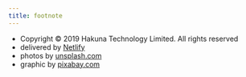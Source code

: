 ```yaml
---
title: footnote
---
```


* Copyright &copy; 2019 Hakuna Technology Limited. All rights reserved
* delivered by [Netlify](https://www.netlify.com/)
* photos by [unsplash.com](https://unsplash.com)
* graphic by [pixabay.com](https://pixabay.com)
